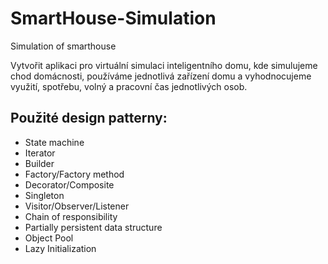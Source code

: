 # SmartHouse-Simulation

Simulation of smarthouse

Vytvořit aplikaci pro virtuální simulaci inteligentního domu, kde simulujeme chod domácnosti,
používáme jednotlivá zařízení domu a vyhodnocujeme využití, spotřebu, volný a pracovní
čas jednotlivých osob.

## Použité design patterny:
- State machine
- Iterator
- Builder
- Factory/Factory method
- Decorator/Composite
- Singleton
- Visitor/Observer/Listener
- Chain of responsibility
- Partially persistent data structure
- Object Pool
- Lazy Initialization
